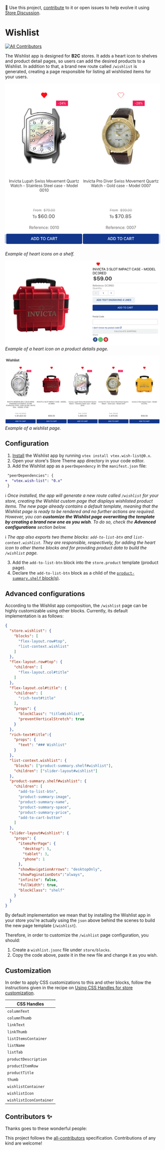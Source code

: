 📢 Use this project, [contribute](https://github.com/vtex-apps/quick-order) to it or open issues to help evolve it using [Store Discussion](https://github.com/vtex-apps/store-discussion).

# Wishlist

<!-- ALL-CONTRIBUTORS-BADGE:START - Do not remove or modify this section -->
[![All Contributors](https://img.shields.io/badge/all_contributors-0-orange.svg?style=flat-square)](#contributors-)
<!-- ALL-CONTRIBUTORS-BADGE:END -->

The Wishlist app is designed for **B2C** stores. It adds a heart icon to shelves and product detail pages, so users can add the desired products to a Wishlist. In addition to that, a brand new route called `/wishlist` is generated, creating a page responsible for listing all wishlisted items for your users. 

![Shelf](./image/shelf.png)

*Example of heart icons on a shelf.*

![Product Page](./image/pdp.png)
*Example of a heart icon on a product details page.*

![Wishlist](./image/wishlist-context.png)
*Example of a wishlist page.*

## Configuration

1. [Install](https://vtex.io/docs/recipes/development/installing-an-app/) the Wishlist app by running `vtex install vtex.wish-list@0.x`.
2. Open your store's Store Theme app directory in your code editor.
3. Add the Wishlist app as a `peerDependency` in the `manifest.json` file:

```diff
 "peerDependencies": {
+  "vtex.wish-list": "0.x"
 }
```

:information_source: *Once installed, the app will generate a new route called `/wishlist` for your store, creating the Wishlist custom page that displays wishlisted product items. The new page already contains a default template, meaning that the Wishlist page is ready to be rendered and no further actions are required. However, you can **customize the Wishlist page overwriting the template by creating a brand new one as you wish**. To do so, check the **Advanced configurations** section below.* 

:information_source: *The app also exports two theme blocks: `add-to-list-btn` and `list-context.wishlist`. They are responsible, respectively, for adding the heart icon to other theme blocks and for providing product data to build the `/wishlist` page.* 

3. Add the `add-to-list-btn` block into the `store.product` template (product page). 
4. Declare the `add-to-list-btn` block as a child of the [`product-summary.shelf` block(s)](https://vtex.io/docs/components/all/vtex.product-summary/). 

## Advanced configurations

According to the Wishlist app composition, the `/wishlist` page can be highly customizable using other blocks. Currently, its default implementation is as follows:

```json
{
  "store.wishlist": {
    "blocks": [
      "flex-layout.row#top",
      "list-context.wishlist"
    ]
  },
  "flex-layout.row#top": {
    "children": [
      "flex-layout.col#title"
    ]
  },
  "flex-layout.col#title": {
    "children": [
      "rich-text#title"
    ],
    "props": {
      "blockClass": "titleWishlist",
      "preventVerticalStretch": true
    }
  },
  "rich-text#title":{
    "props": {
      "text": "### Wishlist"
    }
  },
  "list-context.wishlist": {
    "blocks": ["product-summary.shelf#wishlist"],
    "children": ["slider-layout#wishlist"]
  },
  "product-summary.shelf#wishlist": {
    "children": [
      "add-to-list-btn",
      "product-summary-image",
      "product-summary-name",
      "product-summary-space",
      "product-summary-price",
      "add-to-cart-button"
    ]
  },
  "slider-layout#wishlist": {
    "props": {
      "itemsPerPage": {
        "desktop": 5,
        "tablet": 3,
        "phone": 1
      },
      "showNavigationArrows": "desktopOnly",
      "showPaginationDots":"always",
      "infinite": false,
      "fullWidth": true,
      "blockClass": "shelf"
    }
  }
}
```


By default implementation we mean that by installing the Wishlist app in your store you're actually using the `json` above behind the scenes to build the new page template (`/wishlist`).

Therefore, in order to customize the `/wishlist` page configuration, you should:

1. Create a `wishlist.jsonc` file under `store/blocks`. 
2. Copy the code above, paste it in the new file and change it as you wish. 

## Customization

In order to apply CSS customizations to this and other blocks, follow the instructions given in the recipe on [Using CSS Handles for store customization](https://vtex.io/docs/recipes/style/using-css-handles-for-store-customization).

| CSS Handles |
| ---------------------------- |
| `columnText` |
| `columnThumb` |
| `linkText` |
| `linkThumb` |
| `listItemsContainer` |
| `listName` |
| `listTab` |
| `productDescription` |
| `productItemRow` |
| `productTitle` |
| `thumb` |
| `wishlistContainer` |
| `wishlistIcon` |
| `wishlistIconContainer` |
  
<!-- DOCS-IGNORE:start -->

## Contributors ✨

Thanks goes to these wonderful people:

<!-- ALL-CONTRIBUTORS-LIST:START - Do not remove or modify this section -->
<!-- prettier-ignore-start -->
<!-- markdownlint-disable -->
<!-- markdownlint-enable -->
<!-- prettier-ignore-end -->
<!-- ALL-CONTRIBUTORS-LIST:END -->

This project follows the [all-contributors](https://github.com/all-contributors/all-contributors) specification. Contributions of any kind are welcome!

<!-- DOCS-IGNORE:end -->
